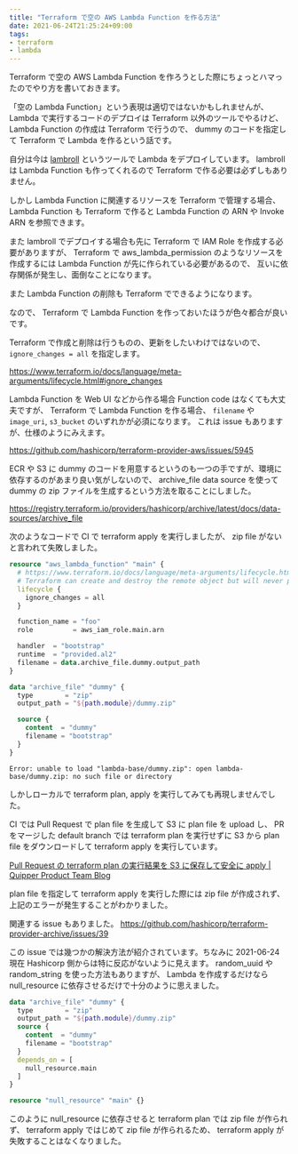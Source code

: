 ```yaml
---
title: "Terraform で空の AWS Lambda Function を作る方法"
date: 2021-06-24T21:25:24+09:00
tags:
- terraform
- lambda
---
```


Terraform で空の AWS Lambda Function を作ろうとした際にちょっとハマったのでやり方を書いておきます。

「空の Lambda Function」という表現は適切ではないかもしれませんが、
Lambda で実行するコードのデプロイは Terraform 以外のツールでやるけど、
Lambda Function の作成は Terraform で行うので、 dummy のコードを指定して Terraform で Lambda を作るという話です。

自分は今は [lambroll](https://github.com/fujiwara/lambroll) というツールで Lambda をデプロイしています。
lambroll は Lambda Function も作ってくれるので Terraform で作る必要は必ずしもありません。

しかし Lambda Function に関連するリソースを Terraform で管理する場合、
Lambda Function も Terraform で作ると Lambda Function の ARN や Invoke ARN を参照できます。

また lambroll でデプロイする場合も先に Terraform で IAM Role を作成する必要がありますが、
Terraform で aws_lambda_permission のようなリソースを作成するには Lambda Function が先に作られている必要があるので、
互いに依存関係が発生し、面倒なことになります。

また Lambda Function の削除も Terraform でできるようになります。

なので、 Terraform で Lambda Function を作っておいたほうが色々都合が良いです。

Terraform で作成と削除は行うものの、更新をしたいわけではないので、 `ignore_changes = all` を指定します。

https://www.terraform.io/docs/language/meta-arguments/lifecycle.html#ignore_changes

Lambda Function を Web UI などから作る場合 Function code はなくても大丈夫ですが、
Terraform で Lambda Function を作る場合、 `filename` や `image_uri`, `s3_bucket` のいずれかが必須になります。
これは issue もありますが、仕様のようにみえます。

https://github.com/hashicorp/terraform-provider-aws/issues/5945

ECR や S3 に dummy のコードを用意するというのも一つの手ですが、環境に依存するのがあまり良い気がしないので、
archive_file data source を使って dummy の zip ファイルを生成するという方法を取ることにしました。

https://registry.terraform.io/providers/hashicorp/archive/latest/docs/data-sources/archive_file

次のようなコードで CI で terraform apply を実行しましたが、 zip file がないと言われて失敗しました。

```tf
resource "aws_lambda_function" "main" {
  # https://www.terraform.io/docs/language/meta-arguments/lifecycle.html#ignore_changes
  # Terraform can create and destroy the remote object but will never propose updates to it.
  lifecycle {
    ignore_changes = all
  }

  function_name = "foo"
  role          = aws_iam_role.main.arn

  handler  = "bootstrap"
  runtime  = "provided.al2"
  filename = data.archive_file.dummy.output_path
}

data "archive_file" "dummy" {
  type        = "zip"
  output_path = "${path.module}/dummy.zip"

  source {
    content  = "dummy"
    filename = "bootstrap"
  }
}
```

```
Error: unable to load "lambda-base/dummy.zip": open lambda-base/dummy.zip: no such file or directory
```

しかしローカルで terraform plan, apply を実行してみても再現しませんでした。

CI では Pull Request で plan file を生成して S3 に plan file を upload し、 PR をマージした default branch では terraform plan を実行せずに S3 から plan file をダウンロードして terraform apply を実行しています。

[Pull Request の terraform plan の実行結果を S3 に保存して安全に apply | Quipper Product Team Blog](https://quipper.hatenablog.com/entry/2021/03/10/080000)

plan file を指定して terraform apply を実行した際には zip file が作成されず、上記のエラーが発生することがわかりました。

関連する issue もありました。 https://github.com/hashicorp/terraform-provider-archive/issues/39

この issue では幾つかの解決方法が紹介されています。ちなみに 2021-06-24 現在 Hashicorp 側からは特に反応がないように見えます。
random_uuid や random_string を使った方法もありますが、 Lambda を作成するだけなら null_resource に依存させるだけで十分のように思えました。

```tf
data "archive_file" "dummy" {
  type        = "zip"
  output_path = "${path.module}/dummy.zip"
  source {
    content  = "dummy"
    filename = "bootstrap"
  }
  depends_on = [
    null_resource.main
  ]
}

resource "null_resource" "main" {}
```

このように null_resource に依存させると terraform plan では zip file が作られず、 terraform apply ではじめて zip file が作られるため、
terraform apply が失敗することはなくなりました。
